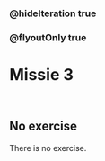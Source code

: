 ### @hideIteration true
### @flyoutOnly true
# Missie 3
```blocks

```

```template

```

## No exercise
There is no exercise.